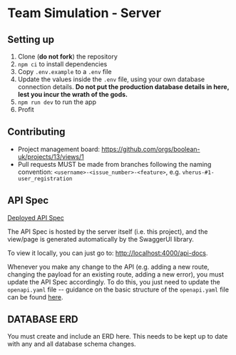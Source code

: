 # Team Simulation - Server

## Setting up

1. Clone (**do not fork**) the repository
2. `npm ci` to install dependencies
3. Copy `.env.example` to a `.env` file
4. Update the values inside the `.env` file, using your own database connection details. **Do not put the production database details in here, lest you incur the wrath of the gods.**
5. `npm run dev` to run the app
6. Profit

## Contributing

- Project management board: https://github.com/orgs/boolean-uk/projects/13/views/1
- Pull requests MUST be made from branches following the naming convention: `<username>-<issue_number>-<feature>`, e.g. `vherus-#1-user_registration`

## API Spec

[Deployed API Spec](https://team-dev-backend-api-nameless-cherry-5503.fly.dev/api-docs/)

The API Spec is hosted by the server itself (i.e. this project), and the view/page is generated automatically by the SwaggerUI library.

To view it locally, you can just go to: [http://localhost:4000/api-docs](http://localhost:4000/api-docs).

Whenever you make any change to the API (e.g. adding a new route, changing the payload for an existing route, adding a new error), you must update the API Spec accordingly. To do this, you just need to update the `openapi.yaml` file -- guidance on the basic structure of the `openapi.yaml` file can be found [here](https://swagger.io/docs/specification/about/).

## DATABASE ERD

You must create and include an ERD here. This needs to be kept up to date with any and all database schema changes.
